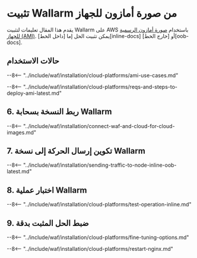 # تثبيت Wallarm من صورة أمازون للجهاز

يقدم هذا المقال تعليمات لتثبيت Wallarm على AWS باستخدام [صورة أمازون الرسمية للجهاز (AMI)](https://aws.amazon.com/marketplace/pp/B073VRFXSD). يمكن تثبيت الحل إما [داخل الخط][inline-docs] أو [خارج الخط][oob-docs].

## حالات الاستخدام

--8<-- "../include/waf/installation/cloud-platforms/ami-use-cases.md"

--8<-- "../include/waf/installation/cloud-platforms/reqs-and-steps-to-deploy-ami-latest.md"

## 6. ربط النسخة بسحابة Wallarm

--8<-- "../include/waf/installation/connect-waf-and-cloud-for-cloud-images.md"

## 7. تكوين إرسال الحركة إلى نسخة Wallarm 

--8<-- "../include/waf/installation/sending-traffic-to-node-inline-oob-latest.md"

## 8. اختبار عملية Wallarm

--8<-- "../include/waf/installation/cloud-platforms/test-operation-inline.md"

## 9. ضبط الحل المثبت بدقة

--8<-- "../include/waf/installation/cloud-platforms/fine-tuning-options.md"

--8<-- "../include/waf/installation/cloud-platforms/restart-nginx.md"